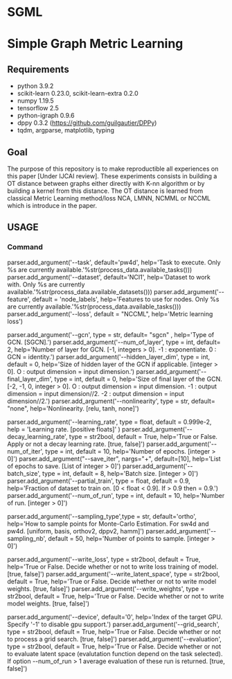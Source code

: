 # SGML
# Simple Graph Metric Learning

## Requirements

- python 3.9.2
- scikit-learn 0.23.0, scikit-learn-extra 0.2.0
- numpy 1.19.5
- tensorflow 2.5
- python-igraph 0.9.6
- dppy 0.3.2 (https://github.com/guilgautier/DPPy)
- tqdm, argparse, matplotlib, typing

## Goal

The purpose of this repository is to make reproductible all experiences on this paper [Under IJCAI review]. These experiments consists in building a OT distance between graphs either directly with K-nn algorithm or by building a kernel from this distance. The OT distance is learned from classical Metric Learning method/loss NCA, LMNN, NCMML or NCCML which is introduce in the paper. 

## USAGE

### Command

parser.add_argument('--task', default='pw4d', help='Task to execute. Only %s are currently available.'%str(process_data.available_tasks()))
parser.add_argument('--dataset', default='NCI1', help='Dataset to work with. Only %s are currently available.'%str(process_data.available_datasets()))
parser.add_argument('--feature', default = 'node_labels', help='Features to use for nodes. Only %s are currently available.'%str(process_data.available_tasks()))
parser.add_argument('--loss', default = "NCCML", help='Metric learning loss')

parser.add_argument('--gcn', type = str, default= "sgcn" , help='Type of GCN. [SGCN].')
parser.add_argument('--num_of_layer', type = int, default= 2, help='Number of layer for GCN. [-1, integers > 0]. -1 : exponentiate. 0 : GCN = identity.')
parser.add_argument('--hidden_layer_dim', type = int, default = 0, help='Size of hidden layer of the GCN if applicable. [integer > 0]. O : output dimension = input dimension.')
parser.add_argument('--final_layer_dim', type = int, default = 0, help='Size of final layer of the GCN. [-2, -1, 0, integer > 0]. O : output dimension = input dimension. -1 : output dimension = input dimension//2. -2 : output dimension = input dimension//2.')
parser.add_argument('--nonlinearity', type = str, default= "none", help='Nonlinearity. [relu, tanh, none]')

parser.add_argument('--learning_rate', type = float, default = 0.999e-2, help = 'Learning rate. [positive floats]' )
parser.add_argument('--decay_learning_rate', type = str2bool, default = True, help='True or False. Apply or not a decay learning rate. [true, false]')
parser.add_argument('--num_of_iter', type = int, default = 10, help='Number of epochs. [integer > 0]')
parser.add_argument("--save_iter", nargs="+", default=[10], help='List of epochs to save. [List of integer > 0]')
parser.add_argument('--batch_size', type = int, default = 8, help='Batch size. [integer > 0]')
parser.add_argument('--partial_train', type = float, default = 0.9, help='Fraction of dataset to train on. [0 < float < 0.9]. If > 0.9 then = 0.9.')
parser.add_argument('--num_of_run', type = int, default = 10, help='Number of run. [integer > 0]')

parser.add_argument('--sampling_type',type = str, default='ortho', help='How to sample points for Monte-Carlo Estimation. For sw4d and pw4d. [uniform, basis, orthov2, dppv2, hamm]')
parser.add_argument('--sampling_nb', default = 50, help='Number of points to sample. [integer > 0]')

parser.add_argument('--write_loss', type = str2bool, default = True, help='True or False. Decide whether or not to write loss training of model. [true, false]')
parser.add_argument('--write_latent_space', type = str2bool, default = True, help='True or False. Decide whether or not to write model weights. [true, false]')
parser.add_argument('--write_weights', type = str2bool, default = True, help='True or False. Decide whether or not to write model weights. [true, false]')

parser.add_argument('--device', default='0', help='Index of the target GPU. Specify \'-1\' to disable gpu support.')
parser.add_argument('--grid_search', type = str2bool, default = True, help='True or False. Decide whether or not to process a grid search. [true, false]')
parser.add_argument('--evaluation', type = str2bool, default = True, help='True or False. Decide whether or not to evaluate latent space (evalutation function depend on the task selected). If option --num_of_run > 1 average evaluation of these run is returned. [true, false]')



